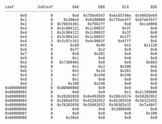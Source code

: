     Leaf           Subleaf         EAX         EBX        ECX          EDX
    ----------------------------------------------------------------------
           0x0           0         0xd  0x756e6547  0x6c65746e  0x49656e69
           0x1           0     0x306e4   0x6200800  0x7fbee3ff  0xbfebfbff
           0x2           0  0x76036301    0xf0b2ff         0x0    0xca0000
           0x4           0  0x3c004121   0x1c0003f        0x3f         0x0
           0x4           1  0x3c004122   0x1c0003f        0x3f         0x0
           0x4           2  0x3c004143   0x1c0003f       0x1ff         0x0
           0x4           3  0x3c07c163   0x4c0003f      0x4fff         0x6
           0x5           0        0x40        0x40         0x3      0x1120
           0x6           0        0x77         0x2         0x9         0x0
           0x7           0         0x0       0x281         0x0         0x0
           0x9           0         0x1         0x0         0x0         0x0
           0xa           0   0x7300403         0x0         0x0       0x603
           0xb           0         0x1         0x2       0x100         0x6
           0xb           1         0x5        0x14       0x201         0x6
           0xd           0         0x7       0x340       0x340         0x0
           0xd           1         0x1         0x0         0x0         0x0
           0xd           2       0x100       0x240         0x0         0x0
    0x80000000           0  0x80000008         0x0         0x0         0x0
    0x80000001           0         0x0         0x0         0x1  0x2c100800
    0x80000002           0  0x20202020  0x6e492020  0x286c6574  0x58202952
    0x80000003           0  0x286e6f65  0x43202952  0x45205550  0x36322d35
    0x80000004           0  0x76203038  0x20402032  0x30382e32    0x7a4847
    0x80000006           0         0x0         0x0   0x1006040         0x0
    0x80000007           0         0x0         0x0         0x0       0x100
    0x80000008           0      0x302e         0x0         0x0         0x0

